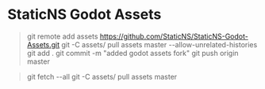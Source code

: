 # StaticNS Godot Assets

>git remote add assets https://github.com/StaticNS/StaticNS-Godot-Assets.git
>git -C assets/ pull assets master --allow-unrelated-histories
>git add .
>git commit -m "added godot assets fork"
>git push origin master

>git fetch --all
>git -C assets/ pull assets master
